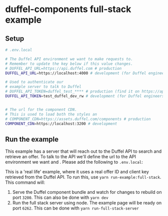# duffel-components full-stack example

## Setup

```sh
# .env.local

# The Duffel API environment we want to make requests to.
# Remember to update the key below if this value changes.
# DUFFEL_API_URL=https://api.duffel.com # production
DUFFEL_API_URL=https://localhost:4000 # development (for Duffel engineers only)

# Used to authenticate our
# example server to talk to Duffel
# DUFFEL_API_TOKEN=duffel_test_**** # production (find it on https://app.duffel.com/YOUR_ORG/test/developers/tokens)
DUFFEL_API_TOKEN=test_duffel_dev_rw # development (for Duffel engineers only)


# The url for the component CDN.
# This is used to load both the styles an
# COMPONENT_CDN=https://assets.duffel.com/components # production
COMPONENT_CDN=https://localhost:3200 # development
```

## Run the example

This example has a server that will reach out to the Duffel API to search and retrieve an offer.
To talk to the API we'll define the url to the API environment we want and .
Please add the following to `.env.local`:

This is a 'real life' example, where it uses a real offer ID and client key retrieved from the Duffel API. To run this, use `yarn run-example:full-stack`. This command will:

1. Serve the Duffel component bundle and watch for changes to rebuild on port `3200`. This can also be done with `yarn dev`
2. Run the full stack server using node. The example page will be ready on port `6262`. This can be done with `yarn run-full-stack-server`
